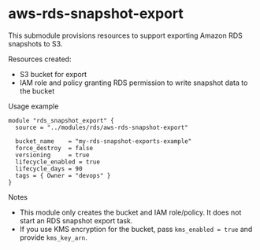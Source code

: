 # aws-rds-snapshot-export

This submodule provisions resources to support exporting Amazon RDS snapshots to S3.

Resources created:
- S3 bucket for export
- IAM role and policy granting RDS permission to write snapshot data to the bucket

Usage example

```hcl
module "rds_snapshot_export" {
  source = "../modules/rds/aws-rds-snapshot-export"

  bucket_name    = "my-rds-snapshot-exports-example"
  force_destroy  = false
  versioning     = true
  lifecycle_enabled = true
  lifecycle_days = 90
  tags = { Owner = "devops" }
}
```

Notes
- This module only creates the bucket and IAM role/policy. It does not start an RDS snapshot export task.
- If you use KMS encryption for the bucket, pass `kms_enabled = true` and provide `kms_key_arn`.
